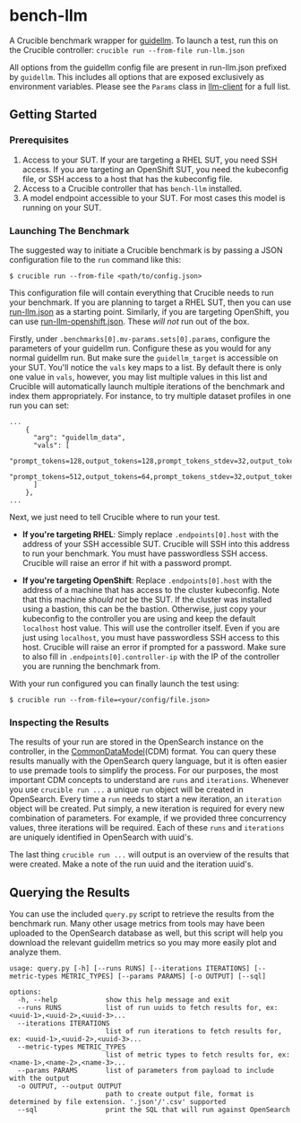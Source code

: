 # bench-llm

A Crucible benchmark wrapper for [guidellm](https://github.com/neuralmagic/guidellm).
To launch a test, run this on the Crucible controller: `crucible run --from-file run-llm.json`

All options from the guidellm config file are present in run-llm.json prefixed by `guidellm`. This includes all options that are exposed exclusively as environment variables. Please see the `Params` class in [llm-client](llm-client) for a full list.

## Getting Started

### Prerequisites

1. Access to your SUT. If your are targeting a RHEL SUT, you need SSH access. If you are targeting an
OpenShift SUT, you need the kubeconfig file, or SSH access to a host that has the kubeconfig file.
2. Access to a Crucible controller that has `bench-llm` installed.
3. A model endpoint accessible to your SUT. For most cases this model is running on your SUT.

### Launching The Benchmark

The suggested way to initiate a Crucible benchmark is by passing a JSON configuration file to the `run` command like this:
```
$ crucible run --from-file <path/to/config.json>
```
This configuration file will contain everything that Crucible needs to run your benchmark. If you are planning to target a RHEL SUT,
then you can use [run-llm.json](run-llm.json) as a starting point. Similarly, if you are targeting OpenShift, you can use [run-llm-openshift.json](run-llm-openshift.json).
These _will not_ run out of the box.

Firstly, under `.benchmarks[0].mv-params.sets[0].params`, configure the parameters of your guidellm run.
Configure these as you would for any normal guidellm run. But make sure the
`guidellm_target` is accessible on your SUT.
You'll notice the `vals` key maps to a list. By default there is only one value in `vals`,
however, you may list multiple values in this list and Crucible will automatically launch multiple
iterations of the benchmark and index them appropriately.
For instance, to try multiple dataset profiles in one run you can set:
```
...
    {
      "arg": "guidellm_data",
      "vals": [
        "prompt_tokens=128,output_tokens=128,prompt_tokens_stdev=32,output_tokens_stdev=32",
        "prompt_tokens=512,output_tokens=64,prompt_tokens_stdev=32,output_tokens_stdev=32"
      ]
    },
...
```

Next, we just need to tell Crucible where to run your test.

- __If you're targeting RHEL__: Simply replace `.endpoints[0].host` with the address of
your SSH accessible SUT. Crucible will SSH into this address to run your benchmark.
You must have passwordless SSH access. Crucible will raise an error if hit with a password prompt.

- __If you're targeting OpenShift__: Replace `.endpoints[0].host` with the address of a machine that has access to the cluster kubeconfig.
Note that this machine _should not_ be the SUT. If the cluster was installed using a bastion, this can be the bastion.
Otherwise, just copy your kubeconfig to the controller you are using and keep the default `localhost` host value.
This will use the controller itself.
Even if you are just using `localhost`, you must have passwordless SSH access to this host. Crucible will raise an error if prompted for a password.
Make sure to also fill in `.endpoints[0].controller-ip` with the IP of the controller you are running the benchmark from.

With your run configured you can finally launch the test using:
```
$ crucible run --from-file=<your/config/file.json>
```

### Inspecting the Results

The results of your run are stored in the OpenSearch instance on the controller, in the [CommonDataModel](https://github.com/perftool-incubator/CommonDataModel)(CDM) format.
You can query these results manually with the OpenSearch query language, but it is often easier to use premade tools to simplify the process.
For our purposes, the most important CDM concepts to understand are `runs` and `iterations`. Whenever you use `crucible run ...` a unique `run` object will be created in OpenSearch.
Every time a `run` needs to start a new iteration, an `iteration` object will be created.
Put simply, a new iteration is required for every new combination of parameters. For example, if we provided three concurrency values, three iterations will be required.
Each of these `runs` and `iterations` are uniquely identified in OpenSearch with uuid's.

The last thing `crucible run ...` will output is an overview of the results that were created.
Make a note of the run uuid and the iteration uuid's.

## Querying the Results

You can use the included `query.py` script to retrieve the results from the benchmark run. Many other usage metrics from tools may have been
uploaded to the OpenSearch database as well, but this script will help you download the relevant guidellm metrics so you may
more easily plot and analyze them.
```
usage: query.py [-h] [--runs RUNS] [--iterations ITERATIONS] [--metric-types METRIC_TYPES] [--params PARAMS] [-o OUTPUT] [--sql]

options:
  -h, --help            show this help message and exit
  --runs RUNS           list of run uuids to fetch results for, ex: <uuid-1>,<uuid-2>,<uuid-3>...
  --iterations ITERATIONS
                        list of run iterations to fetch results for, ex: <uuid-1>,<uuid-2>,<uuid-3>...
  --metric-types METRIC_TYPES
                        list of metric types to fetch results for, ex: <name-1>,<name-2>,<name-3>...
  --params PARAMS       list of parameters from payload to include with the output
  -o OUTPUT, --output OUTPUT
                        path to create output file, format is determined by file extension. '.json'/'.csv' supported
  --sql                 print the SQL that will run against OpenSearch
```
